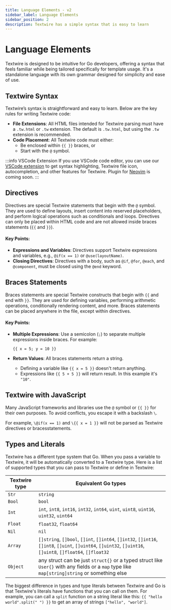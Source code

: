 ```yaml
---
title: Language Elements - v2
sidebar_label: Language Elements
sidebar_position: 2
description: Textwire has a simple syntax that is easy to learn
---
```


# Language Elements
Textwire is designed to be intuitive for Go developers, offering a syntax that feels familiar while being tailored specifically for template usage. It's a standalone language with its own grammar designed for simplicity and ease of use.

## Textwire Syntax

Textwire’s syntax is straightforward and easy to learn. Below are the key rules for writing Textwire code:

- **File Extensions**: All HTML files intended for Textwire parsing must have a `.tw.html` or `.tw` extension. The default is `.tw.html`, but using the `.tw` extension is recommended.
- **Code Placement**: All Textwire code must either:
  - Be enclosed within `{{ }}` braces, or
  - Start with the `@` symbol.

:::info VSCode Extension
If you use VSCode code editor, you can use our [VSCode extension](https://marketplace.visualstudio.com/items?itemName=SerhiiCho.textwire) to get syntax highlighting, Textwire file icon, autocompletion, and other features for Textwire. Plugin for [Neovim](https://neovim.io/) is coming soon.
:::

## Directives
Directives are special Textwire statements that begin with the `@` symbol. They are used to define layouts, insert content into reserved placeholders, and perform logical operations such as conditionals and loops. Directives can only be placed within HTML code and are not allowed inside braces statements (`{{` and `}}`).

#### Key Points:
- **Expressions and Variables**: Directives support Textwire expressions and variables, e.g., `@if(x == 1)` or `@use(layoutName)`.
- **Closing Directives**: Directives with a body, such as `@if`, `@for`, `@each`, and `@component`, must be closed using the `@end` keyword.

## Braces Statements
Braces statements are special Textwire constructs that begin with `{{` and end with `}}`. They are used for defining variables, performing arithmetic operations, conditionally rendering content, and more. Braces statements can be placed anywhere in the file, except within directives.

#### Key Points:
- **Multiple Expressions**: Use a semicolon (`;`) to separate multiple expressions inside braces. For example:

    ```textwire
    {{ x = 5; y = 10 }}
    ```
- **Return Values**: All braces statements return a string.
  - Defining a variable like `{{ x = 5 }}` doesn't return anything.
  - Expressions like `{{ 5 + 5 }}` will return result. In this example it's `"10"`.

## Textwire with JavaScript
Many JavaScript frameworks and libraries use the `@` symbol or `{{ }}` for their own purposes. To avoid conflicts, you escape it with a backslash `\`.

For example, `\@if(x == 1)` and `\{{ x = 1 }}` will not be parsed as Textwire directives or bracesstatements.

## Types and Literals
Textwire has a different type system that Go. When you pass a variable to Textwire, it will be automatically converted to a Textwire type. Here is a list of supported types that you can pass to Textwire or define in Textwire:

| Textwire type | Equivalent Go types                                                                                                                                         |
| ------------- | ----------------------------------------------------------------------------------------------------------------------------------------------------------- |
| `Str`         | `string`                                                                                                                                                    |
| `Bool`        | `bool`                                                                                                                                                      |
| `Int`         | `int`, `int8`, `int16`, `int32`, `int64`, `uint`, `uint8`, `uint16`, `uint32`, `uint64`                                                                     |
| `Float`       | `float32`, `float64`                                                                                                                                        |
| `Nil`         | `nil`                                                                                                                                                       |
| `Array`       | `[]string`, `[]bool`, `[]int`, `[]int64`, `[]int32`, `[]int16`, `[]int8`, `[]uint`, `[]uint64`, `[]uint32`, `[]uint16`, `[]uint8`, `[]float64`, `[]float32` |
| `Object`      | any struct can be just `struct{}` or a typed struct like `User{}` with any fields or a `map` type like `map[string]string` or something else                |

The biggest difference in types and type literals between Textwire and Go is that Textwire's literals have functions that you can call on them. For example, you can call a `split` function on a string literal like this: `{{ "hello world".split(" ") }}` to get an array of strings `["hello", "world"]`.
